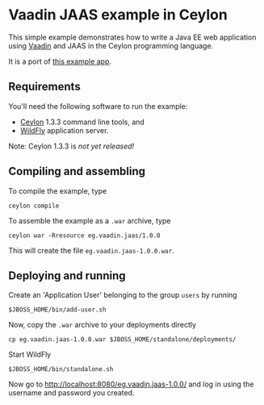 # Vaadin JAAS example in Ceylon

This simple example demonstrates how to write a Java EE web
application using [Vaadin][] and JAAS in the Ceylon 
programming language. 

It is a port of [this example app][example].

[Vaadin]: https://vaadin.com/
[example]: https://github.com/mrts/vaadin-javaee-jaas-example

## Requirements

You'll need the following software to run the example:

- [Ceylon][] 1.3.3 command line tools, and
- [WildFly][] application server.

Note: Ceylon 1.3.3 is *not yet released!*

[Ceylon]: https://ceylon-lang.org/download/
[WildFly]: http://wildfly.org/downloads/

## Compiling and assembling

To compile the example, type

    ceylon compile

To assemble the example as a `.war` archive, type

    ceylon war -Rresource eg.vaadin.jaas/1.0.0

This will create the file `eg.vaadin.jaas-1.0.0.war`.

## Deploying and running

Create an 'Application User' belonging to the group `users`
by running

    $JBOSS_HOME/bin/add-user.sh

Now, copy the `.war` archive to your deployments directly

    cp eg.vaadin.jaas-1.0.0.war $JBOSS_HOME/standalone/deployments/

Start WildFly

    $JBOSS_HOME/bin/standalone.sh

Now go to <http://localhost:8080/eg.vaadin.jaas-1.0.0/>
and log in using the username and password you created.